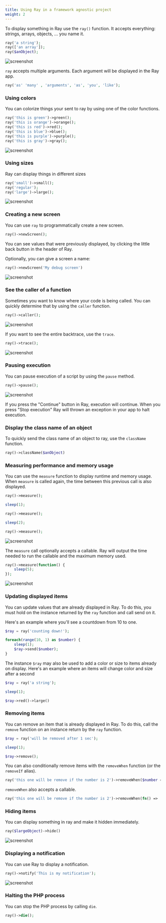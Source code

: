 ```yaml
---
title: Using Ray in a framework agnostic project
weight: 2
---
```


To display something in Ray use the `ray()` function. It accepts everything: strings, arrays, objects, ... you name it.

```php
ray('a string');
ray(['an array']);
ray($anObject);
```

![screenshot](image:ray.jpg)

`ray` accepts multiple arguments. Each argument will be displayed in the Ray app.

```php
ray('as' 'many' , 'arguments', 'as', 'you', 'like');
```

### Using colors

You can colorize things your sent to ray by using one of the color functions. 

```php
ray('this is green')->green();
ray('this is orange')->orange();
ray('this is red')->red();
ray('this is blue')->blue();
ray('this is purple')->purple();
ray('this is gray')->gray();
```

![screenshot](image:colors.jpg)

### Using sizes

Ray can display things in different sizes

```php
ray('small')->small();
ray('regular');
ray('large')->large();
```

![screenshot](image:sizes.jpg)

### Creating a new screen

You can use `ray` to programmatically create a new screen.

```php
ray()->newScreen(); 
```

You can see values that were previously displayed, by clicking the little back button in the header of Ray.

Optionally, you can give a screen a name:

```php
ray()->newScreen('My debug screen')
```

![screenshot](image:screen.jpg)

### See the caller of a function

Sometimes you want to know where your code is being called. You can quickly determine that by using the `caller` function.

```php
ray()->caller();
```

![screenshot](image:caller.jpg)

If you want to see the entire backtrace, use the `trace`.

```php
ray()->trace();
```

![screenshot](image:trace.jpg)

### Pausing execution

You can pause execution of a script by using the `pause` method.

```php
ray()->pause();
```

![screenshot](image:pause.jpg)

If you press the "Continue" button in Ray, execution will continue. When you press "Stop execution" Ray will thrown an exception in your app to halt execution.

### Display the class name of an object

To quickly send the class name of an object to ray, use the `className` function.

```php
ray()->className($anObject)
```

### Measuring performance and memory usage

You can use the `measure` function to display runtime and memory usage. When `measure` is called again, the time between this previous call is also displayed.

```php
ray()->measure();

sleep(1);

ray()->measure();

sleep(2);

ray()->measure();

```

![screenshot](image:measure.jpg)

The `measure` call optionally accepts a callable. Ray will output the time needed to run the callable and the maximum memory used.

```php
ray()->measure(function() {
    sleep(5);
});
```

![screenshot](image:measure-closure.jpg)

### Updating displayed items

You can update values that are already displayed in Ray. To do this, you must hold on the instance returned by the `ray` function and call send on it.

Here's an example where you'll see a countdown from 10 to one.

```php
$ray = ray('counting down!');

foreach(range(10, 1) as $number) {
    sleep(1);
    $ray->send($number);
}
```

The instance `$ray` may also be used to add a color or size to items already on display. Here's an example where an items will change color and size after a second

```php
$ray = ray('a string');

sleep(1);

$ray->red()->large()
```

### Removing items

You can remove an item that is already displayed in Ray. To do this, call the `remove` function on an instance return by the `ray` function.

```php
$ray = ray('will be removed after 1 sec');

sleep(1);

$ray->remove();
```

You can also conditionally remove items with the `removeWhen` function (or the `removeIf` alias).

```php
ray('this one will be remove if the number is 2')->removeWhen($number === 2);
```

`removeWhen` also accepts a callable.

```php
ray('this one will be remove if the number is 2')->removeWhen(fn() => ... // return true to remove the item);
```

### Hiding items

You can display something in ray and make it hidden immediately.

```php
ray($largeObject)->hide()
```

![screenshot](image:hide.jpg)

### Displaying a notification

You can use Ray to display a notification.

```php
ray()->notify('This is my notification');
```

![screenshot](image:notification.jpg)

### Halting the PHP process

You can stop the PHP process by calling `die`.

```php
ray()->die();
```
